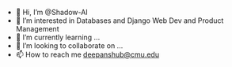 - 👋 Hi, I’m @Shadow-AI
- 👀 I’m interested in Databases and Django Web Dev and Product Management
- 🌱 I’m currently learning ...
- 💞️ I’m looking to collaborate on ...
- 📫 How to reach me deepanshub@cmu.edu

<!---
Shadow-AI/Shadow-AI is a ✨ special ✨ repository because its `README.md` (this file) appears on your GitHub profile.
You can click the Preview link to take a look at your changes.
--->
